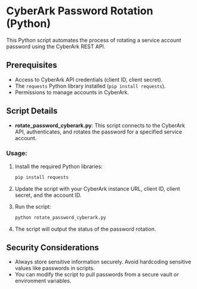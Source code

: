 # CyberArk Password Rotation (Python)

This Python script automates the process of rotating a service account password using the CyberArk REST API.

## Prerequisites

- Access to CyberArk API credentials (client ID, client secret).
- The `requests` Python library installed (`pip install requests`).
- Permissions to manage accounts in CyberArk.

## Script Details

- **rotate_password_cyberark.py**: This script connects to the CyberArk API, authenticates, and rotates the password for a specified service account.

### Usage:

1. Install the required Python libraries:
   ```bash
   pip install requests
   ```

2. Update the script with your CyberArk instance URL, client ID, client secret, and the account ID.

3. Run the script:
   ```bash
   python rotate_password_cyberark.py
   ```

4. The script will output the status of the password rotation.

## Security Considerations

- Always store sensitive information securely. Avoid hardcoding sensitive values like passwords in scripts.
- You can modify the script to pull passwords from a secure vault or environment variables.

